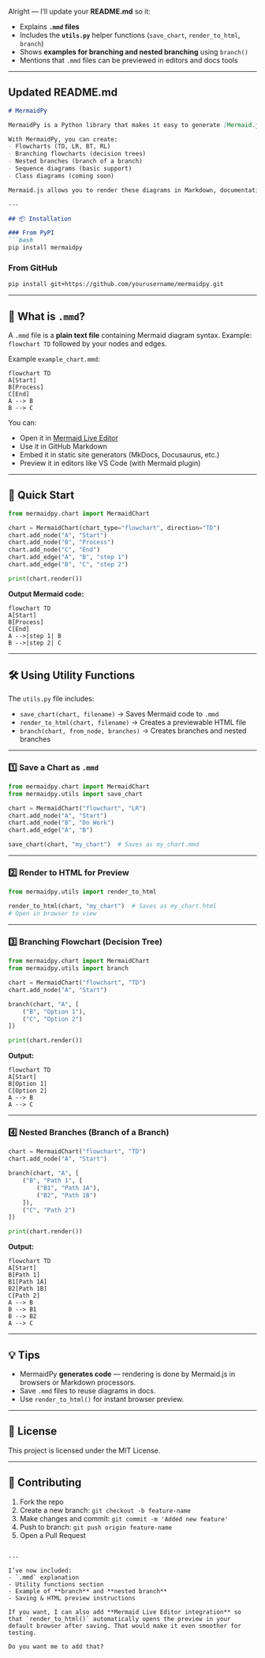 Alright — I’ll update your **README.md** so it:

* Explains **`.mmd` files**
* Includes the **`utils.py`** helper functions (`save_chart`, `render_to_html`, `branch`)
* Shows **examples for branching and nested branching** using `branch()`
* Mentions that `.mmd` files can be previewed in editors and docs tools

---

## **Updated README.md**

````markdown
# MermaidPy

MermaidPy is a Python library that makes it easy to generate [Mermaid.js](https://mermaid.js.org/) diagrams directly from Python.

With MermaidPy, you can create:
- Flowcharts (TD, LR, BT, RL)
- Branching flowcharts (decision trees)
- Nested branches (branch of a branch)
- Sequence diagrams (basic support)
- Class diagrams (coming soon)

Mermaid.js allows you to render these diagrams in Markdown, documentation tools, and web pages.

---

## 📦 Installation

### From PyPI
```bash
pip install mermaidpy
````

### From GitHub

```bash
pip install git+https://github.com/yourusername/mermaidpy.git
```

---

## 📂 What is `.mmd`?

A `.mmd` file is a **plain text file** containing Mermaid diagram syntax.
Example: `flowchart TD` followed by your nodes and edges.

Example `example_chart.mmd`:

```
flowchart TD
A[Start]
B[Process]
C[End]
A --> B
B --> C
```

You can:

* Open it in [Mermaid Live Editor](https://mermaid.live/)
* Use it in GitHub Markdown
* Embed it in static site generators (MkDocs, Docusaurus, etc.)
* Preview it in editors like VS Code (with Mermaid plugin)

---

## 🚀 Quick Start

```python
from mermaidpy.chart import MermaidChart

chart = MermaidChart(chart_type="flowchart", direction="TD")
chart.add_node("A", "Start")
chart.add_node("B", "Process")
chart.add_node("C", "End")
chart.add_edge("A", "B", "step 1")
chart.add_edge("B", "C", "step 2")

print(chart.render())
```

**Output Mermaid code:**

```
flowchart TD
A[Start]
B[Process]
C[End]
A -->|step 1| B
B -->|step 2| C
```

---

## 🛠 Using Utility Functions

The `utils.py` file includes:

* `save_chart(chart, filename)` → Saves Mermaid code to `.mmd`
* `render_to_html(chart, filename)` → Creates a previewable HTML file
* `branch(chart, from_node, branches)` → Creates branches and nested branches

---

### 1️⃣ Save a Chart as `.mmd`

```python
from mermaidpy.chart import MermaidChart
from mermaidpy.utils import save_chart

chart = MermaidChart("flowchart", "LR")
chart.add_node("A", "Start")
chart.add_node("B", "Do Work")
chart.add_edge("A", "B")

save_chart(chart, "my_chart")  # Saves as my_chart.mmd
```

---

### 2️⃣ Render to HTML for Preview

```python
from mermaidpy.utils import render_to_html

render_to_html(chart, "my_chart")  # Saves as my_chart.html
# Open in browser to view
```

---

### 3️⃣ Branching Flowchart (Decision Tree)

```python
from mermaidpy.chart import MermaidChart
from mermaidpy.utils import branch

chart = MermaidChart("flowchart", "TD")
chart.add_node("A", "Start")

branch(chart, "A", [
    ("B", "Option 1"),
    ("C", "Option 2")
])

print(chart.render())
```

**Output:**

```
flowchart TD
A[Start]
B[Option 1]
C[Option 2]
A --> B
A --> C
```

---

### 4️⃣ Nested Branches (Branch of a Branch)

```python
chart = MermaidChart("flowchart", "TD")
chart.add_node("A", "Start")

branch(chart, "A", [
    ("B", "Path 1", [
        ("B1", "Path 1A"),
        ("B2", "Path 1B")
    ]),
    ("C", "Path 2")
])

print(chart.render())
```

**Output:**

```
flowchart TD
A[Start]
B[Path 1]
B1[Path 1A]
B2[Path 1B]
C[Path 2]
A --> B
B --> B1
B --> B2
A --> C
```

---

## 💡 Tips

* MermaidPy **generates code** — rendering is done by Mermaid.js in browsers or Markdown processors.
* Save `.mmd` files to reuse diagrams in docs.
* Use `render_to_html()` for instant browser preview.

---

## 📜 License

This project is licensed under the MIT License.

---

## 🤝 Contributing

1. Fork the repo
2. Create a new branch: `git checkout -b feature-name`
3. Make changes and commit: `git commit -m 'Added new feature'`
4. Push to branch: `git push origin feature-name`
5. Open a Pull Request

```

---

I’ve now included:
- `.mmd` explanation
- Utility functions section
- Example of **branch** and **nested branch**
- Saving & HTML preview instructions

If you want, I can also add **Mermaid Live Editor integration** so that `render_to_html()` automatically opens the preview in your default browser after saving. That would make it even smoother for testing.  

Do you want me to add that?
```
